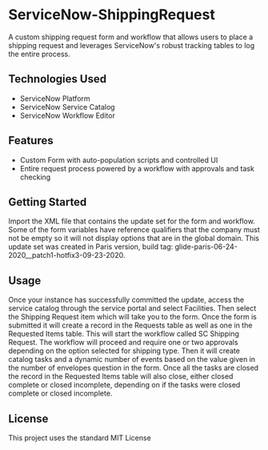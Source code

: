 # ServiceNow-ShippingRequest
A custom shipping request form and workflow that allows users to place a shipping request and leverages ServiceNow's robust tracking tables to log the entire process.

## Technologies Used
- ServiceNow Platform
- ServiceNow Service Catalog
- ServiceNow Workflow Editor

## Features
- Custom Form with auto-population scripts and controlled UI
- Entire request process powered by a workflow with approvals and task checking

## Getting Started
Import the XML file that contains the update set for the form and workflow. Some of the form variables have reference qualifiers that the company must not be empty so it will not display options that are in the global domain. This update set was created in Paris version, build tag: glide-paris-06-24-2020__patch1-hotfix3-09-23-2020.

## Usage
Once your instance has successfully committed the update, access the service catalog through the service portal and select Facilities. Then select the Shipping Request item which will take you to the form. Once the form is submitted it will create a record in the Requests table as well as one in the Requested Items table. This will start the workflow called SC Shipping Request. The workflow will proceed and require one or two approvals depending on the option selected for shipping type. Then it will create catalog tasks and a dynamic number of events based on the value given in the number of envelopes question in the form. Once all the tasks are closed the record in the Requested Items table will also close, either closed complete or closed incomplete, depending on if the tasks were closed complete or closed incomplete.

## License
This project uses the standard MIT License
